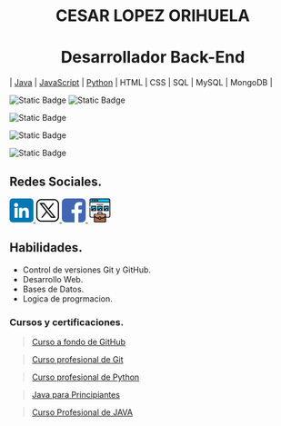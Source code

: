 <h1 align="center" id="nombre">CESAR LOPEZ ORIHUELA</h1>

<h1 align="center" id="titulo">Desarrollador Back-End</h1>

| [Java](https://github.com/Chinicuil87/programacionJava.git) | [JavaScript](https://github.com/Chinicuil87/programacionJavaScript) | [Python](https://github.com/Chinicuil87/programacionpython.git) | HTML | CSS | SQL | MySQL | MongoDB |

![Static Badge](https://img.shields.io/badge/LENGUAJE-JAVA-orange) ![Static Badge](https://img.shields.io/badge/LENGUAJE-PYTHON-blue)

![Static Badge](https://img.shields.io/badge/LENGUAJE-JavaScript-yellow)

![Static Badge](https://img.shields.io/badge/DATABASE-SQL-white)

![Static Badge](https://img.shields.io/badge/DATABASE-MongoDB-green)



## Redes Sociales.


<a href="https://www.linkedin.com/in/cesar-lopez-orihuela-796b82271/">
<img src="/img/linkedin.png" alt="icono linkdin" style="width:42px;height:42px;">
</a>
<a href="https://twitter.com/Cesar_22_">
<img src="/img/x.png" alt="icono x" style="width:42px;height:42px; background-color:white; border-radius:7px;">
</a>
<a href="https://www.facebook.com/23.Cesar">
<img src="/img/facebook.png" alt="icono facebook" style="width:42px;height:42px; border-radius:7px;">
</a>
<a href="https://clopez.info/">
<img src="/img/portafolio.png" alt="icono mi pagina" style="width:42px;height:42px;">
</a>

##  Habilidades.

* Control de versiones Git y GitHub.
* Desarrollo Web.
* Bases de Datos.
* Logica de progrmacion.

### Cursos y certificaciones.

> [Curso a fondo de GitHub](<cert/Certificado - Curso a fondo de GitHub.pdf>)
 
> [Curso profesional de Git](<cert/Certificado - Curso profesional de Git.pdf>)

> [Curso profesional de Python](<cert/Certificado - Curso profesional de Python.pdf>)

> [Java para Principiantes](<cert/Certificado - Java para Principiantes.pdf>)

> [Curso Profesional de JAVA](<cert/Certificado - Curso Profesional de JAVA.pdf>)




